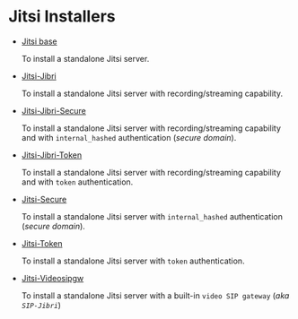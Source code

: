 # Jitsi Installers

- [Jitsi base](jitsi-base/)

  To install a standalone Jitsi server.

- [Jitsi-Jibri](jitsi-jibri/)

  To install a standalone Jitsi server with recording/streaming capability.

- [Jitsi-Jibri-Secure](jitsi-jibri-secure/)

  To install a standalone Jitsi server with recording/streaming capability and
  with `internal_hashed` authentication (_secure domain_).

- [Jitsi-Jibri-Token](jitsi-jibri-token/)

  To install a standalone Jitsi server with recording/streaming capability and
  with `token` authentication.

- [Jitsi-Secure](jitsi-secure/)

  To install a standalone Jitsi server with `internal_hashed` authentication
  (_secure domain_).

- [Jitsi-Token](jitsi-token/)

  To install a standalone Jitsi server with `token` authentication.

- [Jitsi-Videosipgw](jitsi-videosipgw/)

  To install a standalone Jitsi server with a built-in `video SIP gateway` (_aka
  `SIP-Jibri`_)
